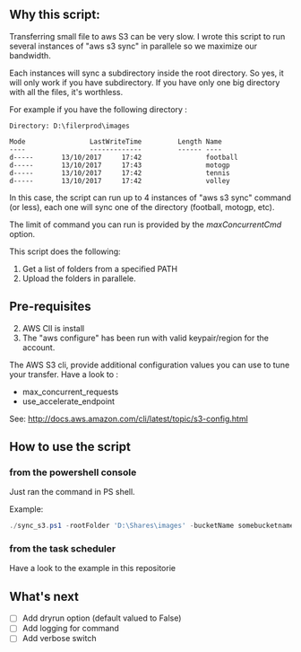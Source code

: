 ## Why this script:

Transferring small file to aws S3 can be very slow. I wrote this script to
run several instances of "aws s3 sync" in parallele so we maximize our bandwidth.

Each instances will sync a subdirectory inside the root directory. So yes, it
will only work if you have subdirectory. If you have only one big directory with
all the files, it's worthless.

For example if you have the following directory :

```
Directory: D:\filerprod\images

Mode                LastWriteTime         Length Name
----                -------------         ------ ----
d-----       13/10/2017     17:42                football
d-----       13/10/2017     17:43                motogp
d-----       13/10/2017     17:42                tennis
d-----       13/10/2017     17:42                volley
```

In this case, the script can run up to 4 instances of "aws s3 sync" command
(or less), each one will sync one of the directory (football, motogp, etc).

The limit of command you can run is provided by the *maxConcurrentCmd* option.

This script does the following:

1. Get a list of folders from a specified PATH
3. Upload the folders in parallele.

## Pre-requisites

2. AWS ClI is install
3. The "aws configure" has been run with valid keypair/region for the account.

The AWS S3 cli, provide additional configuration values you can use to tune
your transfer. Have a look to :

  - max_concurrent_requests
  - use_accelerate_endpoint

See: http://docs.aws.amazon.com/cli/latest/topic/s3-config.html

## How to use the script

### from the powershell console

Just ran the command in PS shell.

Example:
```powershell
./sync_s3.ps1 -rootFolder 'D:\Shares\images' -bucketName somebucketname -maxConcurrentCmd 5
```
### from the task scheduler

Have a look to the example in this repositorie

## What's next

- [ ] Add dryrun option (default valued to False)
- [ ] Add logging for command
- [ ] Add verbose switch
